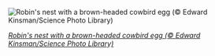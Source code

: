 
![Robin's nest with a brown-headed cowbird egg (© Edward Kinsman/Science Photo Library)](https://cn.bing.com//th?id=OHR.CowbirdsEgg_EN-US8103879720_1920x1080.jpg&rf=LaDigue_1920x1080.jpg&pid=hp)

*[Robin's nest with a brown-headed cowbird egg (© Edward Kinsman/Science Photo Library)](https://www.bing.com/search?q=brown-headed+cowbird&form=hpcapt&filters=HpDate%3a%2220210528_0700%22)*
